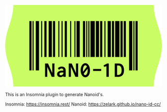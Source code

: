 ![nanoid logo](https://raw.githubusercontent.com/roelvan/insomnia-plugin-nanoid/master/logo.svg)

This is an Insomnia plugin to generate Nanoid's.

Insomnia: https://insomnia.rest/
Nanoid: https://zelark.github.io/nano-id-cc/
